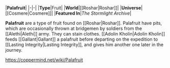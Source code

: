 |**Palafruit**|
|-|-|
|**Type**|Fruit|
|**World**|[[Roshar\|Roshar]]|
|**Universe**|[[Cosmere\|Cosmere]]|
|**Featured In**|*The Stormlight Archive*|

**Palafruit** are a type of fruit found on [[Roshar\|Roshar]].
Palafruit have pits, which are occasionally thrown at bridgemen by soldiers from the [[Alethi\|Alethi]] army. They can stain clothes.
[[Adolin Kholin\|Adolin Kholin]] feeds [[Gallant\|Gallant]] a palafruit before departing on the expedition to [[Lasting Integrity\|Lasting Integrity]], and gives him another one later in the journey.



https://coppermind.net/wiki/Palafruit